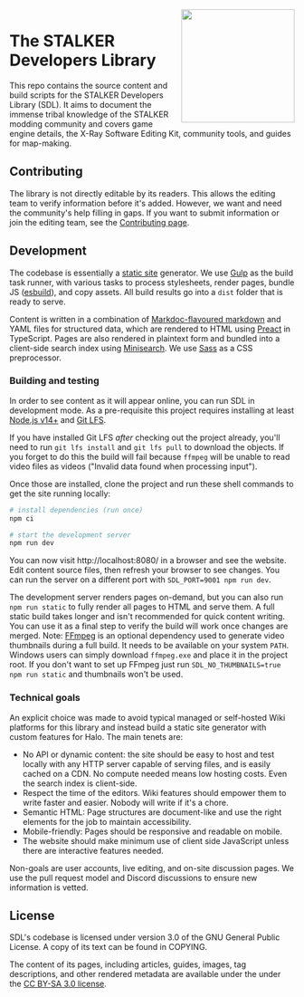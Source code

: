 <img alt="" align="right" width="200" src="src/assets/sdl.png">

# The STALKER Developers Library

This repo contains the source content and build scripts for the STALKER Developers Library (SDL). It aims to document the immense tribal knowledge of the STALKER modding community and covers game engine details, the X-Ray Software Editing Kit, community tools, and guides for map-making.

## Contributing
The library is not directly editable by its readers. This allows the editing team to verify information before it's added. However, we want and need the community's help filling in gaps. If you want to submit information or join the editing team, see the [Contributing page]().

## Development
The codebase is essentially a [static site](https://en.wikipedia.org/wiki/Static_web_page) generator. We use [Gulp](https://gulpjs.com/) as the build task runner, with various tasks to process stylesheets, render pages, bundle JS ([esbuild](https://esbuild.github.io/)), and copy assets. All build results go into a `dist` folder that is ready to serve.

Content is written in a combination of [Markdoc-flavoured markdown](https://markdoc.dev) and YAML files for structured data, which are rendered to HTML using [Preact](https://preactjs.com/) in TypeScript. Pages are also rendered in plaintext form and bundled into a client-side search index using [Minisearch](https://lucaong.github.io/minisearch/). We use [Sass](https://sass-lang.com/) as a CSS preprocessor.

### Building and testing
In order to see content as it will appear online, you can run SDL in development mode. As a pre-requisite this project requires installing at least [Node.js v14+](https://nodejs.org/en/) and [Git LFS](https://git-lfs.github.com/).

If you have installed Git LFS _after_ checking out the project already, you'll need to run `git lfs install` and `git lfs pull` to download the objects. If you forget to do this the build will fail because `ffmpeg` will be unable to read video files as videos ("Invalid data found when processing input").

Once those are installed, clone the project and run these shell commands to get the site running locally:

```sh
# install dependencies (run once)
npm ci

# start the development server
npm run dev
```

You can now visit http://localhost:8080/ in a browser and see the website. Edit content source files, then refresh your browser to see changes. You can run the server on a different port with `SDL_PORT=9001 npm run dev`.

The development server renders pages on-demand, but you can also run `npm run static` to fully render all pages to HTML and serve them. A full static build takes longer and isn't recommended for quick content writing. You can use it as a final step to verify the build will work once changes are merged. Note: [FFmpeg](https://ffmpeg.org/) is an optional dependency used to generate video thumbnails during a full build. It needs to be available on your system `PATH`. Windows users can simply download `ffmpeg.exe` and place it in the project root. If you don't want to set up FFmpeg just run `SDL_NO_THUMBNAILS=true npm run static` and thumbnails won't be used.

### Technical goals
An explicit choice was made to avoid typical managed or self-hosted Wiki platforms for this library and instead build a static site generator with custom features for Halo. The main tenets are:

* No API or dynamic content: the site should be easy to host and test locally with any HTTP server capable of serving files, and is easily cached on a CDN. No compute needed means low hosting costs. Even the search index is client-side.
* Respect the time of the editors. Wiki features should empower them to write faster and easier. Nobody will write if it's a chore.
* Semantic HTML: Page structures are document-like and use the right elements for the job to maintain accessibility.
* Mobile-friendly: Pages should be responsive and readable on mobile.
* The website should make minimum use of client side JavaScript unless there are interactive features needed.

Non-goals are user accounts, live editing, and on-site discussion pages. We use the pull request model and Discord discussions to ensure new information is vetted.

## License
SDL's codebase is licensed under version 3.0 of the GNU General Public License. A copy of its text can be found in COPYING.

The content of its pages, including articles, guides, images, tag descriptions, and other rendered metadata are available under the under the [CC BY-SA 3.0 license][cc-license].

[s3-origin]: http://reclaimers-c20.s3-website-us-east-1.amazonaws.com/
[cc-license]: https://creativecommons.org/licenses/by-sa/3.0/
